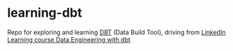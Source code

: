 # learning-dbt
Repo for exploring and learning [DBT](https://www.getdbt.com/) (Data Build Tool), driving from [LinkedIn Learning course Data Engineering with dbt](https://www.linkedin.com/learning/data-engineering-with-dbt/)
